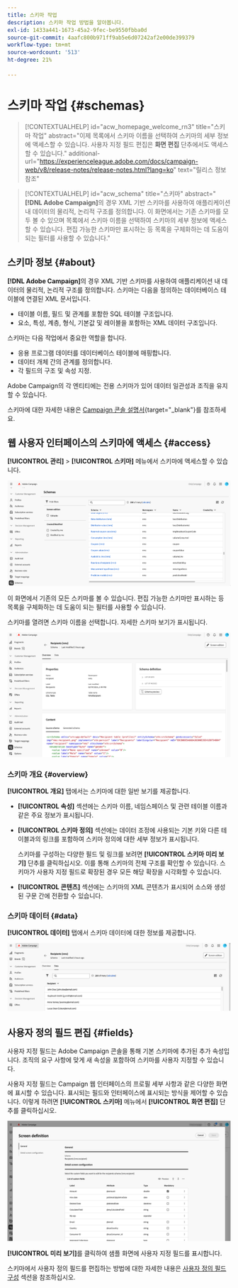 ```yaml
---
title: 스키마 작업
description: 스키마 작업 방법을 알아봅니다.
exl-id: 1433a441-1673-45a2-9fec-be9550fbba0d
source-git-commit: 4aafc800b971ff9ab5e6d07242af2e00de399379
workflow-type: tm+mt
source-wordcount: '513'
ht-degree: 21%

---
```


# 스키마 작업 {#schemas}

>[!CONTEXTUALHELP]
>id="acw_homepage_welcome_rn3"
>title="스키마 작업"
>abstract="이제 목록에서 스키마 이름을 선택하여 스키마의 세부 정보에 액세스할 수 있습니다. 사용자 지정 필드 편집은 **화면 편집** 단추에서도 액세스할 수 있습니다."
>additional-url="https://experienceleague.adobe.com/docs/campaign-web/v8/release-notes/release-notes.html?lang=ko" text="릴리스 정보 참조"

>[!CONTEXTUALHELP]
>id="acw_schema"
>title="스키마"
>abstract="**[!DNL Adobe Campaign]**&#x200B;의 경우 XML 기반 스키마를 사용하여 애플리케이션 내 데이터의 물리적, 논리적 구조를 정의합니다. 이 화면에서는 기존 스키마를 모두 볼 수 있으며 목록에서 스키마 이름을 선택하여 스키마의 세부 정보에 액세스할 수 있습니다. 편집 가능한 스키마만 표시하는 등 목록을 구체화하는 데 도움이 되는 필터를 사용할 수 있습니다."

## 스키마 정보 {#about}

**[!DNL Adobe Campaign]**&#x200B;의 경우 XML 기반 스키마를 사용하여 애플리케이션 내 데이터의 물리적, 논리적 구조를 정의합니다. 스키마는 다음을 정의하는 데이터베이스 테이블에 연결된 XML 문서입니다.

* 테이블 이름, 필드 및 관계를 포함한 SQL 테이블 구조입니다.
* 요소, 특성, 계층, 형식, 기본값 및 레이블을 포함하는 XML 데이터 구조입니다.

스키마는 다음 작업에서 중요한 역할을 합니다.

* 응용 프로그램 데이터를 데이터베이스 테이블에 매핑합니다.
* 데이터 개체 간의 관계를 정의합니다.
* 각 필드의 구조 및 속성 지정.

Adobe Campaign의 각 엔티티에는 전용 스키마가 있어 데이터 일관성과 조직을 유지할 수 있습니다.

스키마에 대한 자세한 내용은 [Campaign 콘솔 설명서](https://experienceleague.adobe.com/ko/docs/campaign/campaign-v8/developer/shemas-forms/schemas){target="_blank"}를 참조하세요.

## 웹 사용자 인터페이스의 스키마에 액세스 {#access}

**[!UICONTROL 관리]** > **[!UICONTROL 스키마]** 메뉴에서 스키마에 액세스할 수 있습니다.

![사용 가능한 스키마와 필터를 보여 주는 스키마 목록 화면](assets/schemas-list.png)

이 화면에서 기존의 모든 스키마를 볼 수 있습니다. 편집 가능한 스키마만 표시하는 등 목록을 구체화하는 데 도움이 되는 필터를 사용할 수 있습니다.

스키마를 열려면 스키마 이름을 선택합니다. 자세한 스키마 보기가 표시됩니다.

![스키마 속성 및 콘텐츠를 표시하는 스키마 세부 정보 화면](assets/schema-details.png)

### 스키마 개요 {#overview}

**[!UICONTROL 개요]** 탭에서는 스키마에 대한 일반 보기를 제공합니다.

* **[!UICONTROL 속성]** 섹션에는 스키마 이름, 네임스페이스 및 관련 테이블 이름과 같은 주요 정보가 표시됩니다.

* **[!UICONTROL 스키마 정의]** 섹션에는 데이터 조정에 사용되는 기본 키와 다른 테이블과의 링크를 포함하여 스키마 정의에 대한 세부 정보가 표시됩니다.

  스키마를 구성하는 다양한 필드 및 링크를 보려면 **[!UICONTROL 스키마 미리 보기]** 단추를 클릭하십시오. 이를 통해 스키마의 전체 구조를 확인할 수 있습니다. 스키마가 사용자 지정 필드로 확장된 경우 모든 해당 확장을 시각화할 수 있습니다.

* **[!UICONTROL 콘텐츠]** 섹션에는 스키마의 XML 콘텐츠가 표시되어 소스와 생성된 구문 간에 전환할 수 있습니다.

### 스키마 데이터 {#data}

**[!UICONTROL 데이터]** 탭에서 스키마 데이터에 대한 정보를 제공합니다.

![데이터 구조 및 특성을 표시하는 스키마 데이터 탭](assets/schemas-data.png)

## 사용자 정의 필드 편집 {#fields}

사용자 지정 필드는 Adobe Campaign 콘솔을 통해 기본 스키마에 추가된 추가 속성입니다. 조직의 요구 사항에 맞게 새 속성을 포함하여 스키마를 사용자 지정할 수 있습니다.

사용자 지정 필드는 Campaign 웹 인터페이스의 프로필 세부 사항과 같은 다양한 화면에 표시할 수 있습니다. 표시되는 필드와 인터페이스에 표시되는 방식을 제어할 수 있습니다. 이렇게 하려면 **[!UICONTROL 스키마]** 메뉴에서 **[!UICONTROL 화면 편집]** 단추를 클릭하십시오.

![편집 가능한 특성을 표시하는 사용자 지정 필드 화면](assets/schemas-custom.png)

**[!UICONTROL 미리 보기]**&#x200B;를 클릭하여 샘플 화면에 사용자 지정 필드를 표시합니다.

스키마에서 사용자 정의 필드를 편집하는 방법에 대한 자세한 내용은 [사용자 정의 필드 구성](../administration/custom-fields.md) 섹션을 참조하십시오.